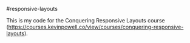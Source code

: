 #responsive-layouts

This is my code for the Conquering Responsive Layouts course (https://courses.kevinpowell.co/view/courses/conquering-responsive-layouts). 

